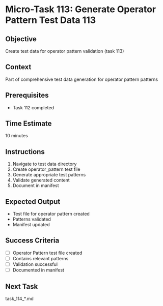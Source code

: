 # Micro-Task 113: Generate Operator Pattern Test Data 113

## Objective
Create test data for operator pattern validation (task 113)

## Context
Part of comprehensive test data generation for operator pattern patterns

## Prerequisites
- Task 112 completed

## Time Estimate
10 minutes

## Instructions
1. Navigate to test data directory
2. Create operator_pattern test file
3. Generate appropriate test patterns
4. Validate generated content
5. Document in manifest

## Expected Output
- Test file for operator pattern created
- Patterns validated
- Manifest updated

## Success Criteria
- [ ] Operator Pattern test file created
- [ ] Contains relevant patterns
- [ ] Validation successful
- [ ] Documented in manifest

## Next Task
task_114_*.md